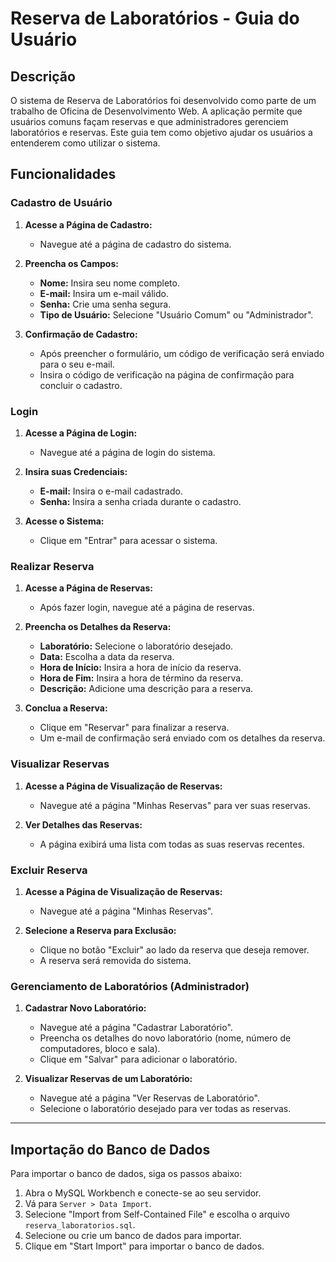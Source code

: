# Reserva de Laboratórios - Guia do Usuário

## Descrição

O sistema de Reserva de Laboratórios foi desenvolvido como parte de um trabalho de Oficina de Desenvolvimento Web. A aplicação permite que usuários comuns façam reservas e que administradores gerenciem laboratórios e reservas. Este guia tem como objetivo ajudar os usuários a entenderem como utilizar o sistema.

## Funcionalidades

### Cadastro de Usuário

1. **Acesse a Página de Cadastro:**
   - Navegue até a página de cadastro do sistema.

2. **Preencha os Campos:**
   - **Nome:** Insira seu nome completo.
   - **E-mail:** Insira um e-mail válido.
   - **Senha:** Crie uma senha segura.
   - **Tipo de Usuário:** Selecione "Usuário Comum" ou "Administrador".

3. **Confirmação de Cadastro:**
   - Após preencher o formulário, um código de verificação será enviado para o seu e-mail.
   - Insira o código de verificação na página de confirmação para concluir o cadastro.

### Login

1. **Acesse a Página de Login:**
   - Navegue até a página de login do sistema.

2. **Insira suas Credenciais:**
   - **E-mail:** Insira o e-mail cadastrado.
   - **Senha:** Insira a senha criada durante o cadastro.

3. **Acesse o Sistema:**
   - Clique em "Entrar" para acessar o sistema.

### Realizar Reserva

1. **Acesse a Página de Reservas:**
   - Após fazer login, navegue até a página de reservas.

2. **Preencha os Detalhes da Reserva:**
   - **Laboratório:** Selecione o laboratório desejado.
   - **Data:** Escolha a data da reserva.
   - **Hora de Início:** Insira a hora de início da reserva.
   - **Hora de Fim:** Insira a hora de término da reserva.
   - **Descrição:** Adicione uma descrição para a reserva.

3. **Conclua a Reserva:**
   - Clique em "Reservar" para finalizar a reserva.
   - Um e-mail de confirmação será enviado com os detalhes da reserva.

### Visualizar Reservas

1. **Acesse a Página de Visualização de Reservas:**
   - Navegue até a página "Minhas Reservas" para ver suas reservas.

2. **Ver Detalhes das Reservas:**
   - A página exibirá uma lista com todas as suas reservas recentes.

### Excluir Reserva

1. **Acesse a Página de Visualização de Reservas:**
   - Navegue até a página "Minhas Reservas".

2. **Selecione a Reserva para Exclusão:**
   - Clique no botão "Excluir" ao lado da reserva que deseja remover.
   - A reserva será removida do sistema.

### Gerenciamento de Laboratórios (Administrador)

1. **Cadastrar Novo Laboratório:**
   - Navegue até a página "Cadastrar Laboratório".
   - Preencha os detalhes do novo laboratório (nome, número de computadores, bloco e sala).
   - Clique em "Salvar" para adicionar o laboratório.

2. **Visualizar Reservas de um Laboratório:**
   - Navegue até a página "Ver Reservas de Laboratório".
   - Selecione o laboratório desejado para ver todas as reservas.

---

## Importação do Banco de Dados

Para importar o banco de dados, siga os passos abaixo:

1. Abra o MySQL Workbench e conecte-se ao seu servidor.
2. Vá para `Server > Data Import`.
3. Selecione "Import from Self-Contained File" e escolha o arquivo `reserva_laboratorios.sql`.
4. Selecione ou crie um banco de dados para importar.
5. Clique em "Start Import" para importar o banco de dados.
